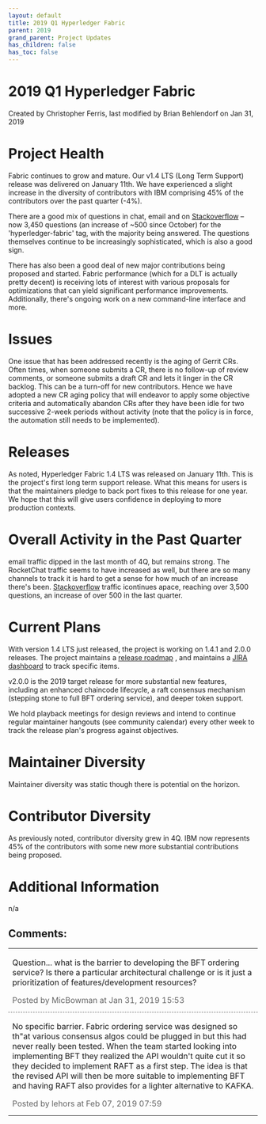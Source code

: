 ```yaml
---
layout: default
title: 2019 Q1 Hyperledger Fabric
parent: 2019
grand_parent: Project Updates
has_children: false
has_toc: false
---
```


# 2019 Q1 Hyperledger Fabric

Created by Christopher Ferris, last modified by Brian Behlendorf on Jan 31, 2019

# Project Health

Fabric continues to grow and mature. Our v1.4 LTS (Long Term Support)
release was delivered on January 11th. We have experienced a slight
increase in the diversity of contributors with IBM comprising 45% of the
contributors over the past quarter (-4%).

There are a good mix of questions in chat, email and on
<a href="https://stackoverflow.com/questions/tagged/hyperledger-fabric" class="external-link" rel="nofollow" title="https://stackoverflow.com/questions/tagged/hyperledger-fabric">Stackoverflow</a>
– now 3,450 questions (an increase of ~500 since October) for the
'hyperledger-fabric' tag, with the majority being answered. The
questions themselves continue to be increasingly sophisticated, which is
also a good sign.

There has also been a good deal of new major contributions being
proposed and started. Fabric performance (which for a DLT is actually
pretty decent) is receiving lots of interest with various proposals for
optimizations that can yield significant performance improvements.
Additionally, there's ongoing work on a new command-line interface and
more.

# Issues

One issue that has been addressed recently is the aging of Gerrit CRs.
Often times, when someone submits a CR, there is no follow-up of review
comments, or someone submits a draft CR and lets it linger in the CR
backlog. This can be a turn-off for new contributors. Hence we have
adopted a new CR aging policy that will endeavor to apply some objective
criteria and automatically abandon CRs after they have been idle for two
successive 2-week periods without activity (note that the policy is in
force, the automation still needs to be implemented).

# Releases

As noted, Hyperledger Fabric 1.4 LTS was released on January 11th. This
is the project's first long term support release. What this means for
users is that the maintainers pledge to back port fixes to this release
for one year. We hope that this will give users confidence in deploying
to more production contexts.

# Overall Activity in the Past Quarter

email traffic dipped in the last month of 4Q, but remains strong. The
RocketChat traffic seems to have increased as well, but there are so
many channels to track it is hard to get a sense for how much of an
increase there's been.
<a href="https://stackoverflow.com/questions/tagged/hyperledger-fabric" class="external-link" rel="nofollow" title="https://stackoverflow.com/questions/tagged/hyperledger-fabric">Stackoverflow</a>
traffic icontinues apace, reaching over 3,500 questions, an increase of
over 500 in the last quarter.

# Current Plans

With version 1.4 LTS just released, the project is working on 1.4.1 and
2.0.0 releases. The project maintains a
<a href="https://wiki-archive.hyperledger.org/projects/fabric/roadmap" class="external-link" rel="nofollow" title="projects:fabric:roadmap">release roadmap</a> , and maintains a <a href="https://jira.hyperledger.org/secure/Dashboard.jspa?selectPageId=10104" class="external-link" rel="nofollow">JIRA dashboard</a> to track
specific items.

v2.0.0 is the 2019 target release for more substantial new features,
including an enhanced chaincode lifecycle, a raft consensus mechanism
(stepping stone to full BFT ordering service), and deeper token support.

We hold playback meetings for design reviews and intend to continue
regular maintainer hangouts (see community calendar) every other week to
track the release plan's progress against objectives.

# Maintainer Diversity

Maintainer diversity was static though there is potential on the
horizon.

# Contributor Diversity

As previously noted, contributor diversity grew in 4Q. IBM now
represents 45% of the contributors with some new more substantial
contributions being proposed.

# Additional Information

n/a



## Comments:

<table data-border="0" width="100%">
<colgroup>
<col style="width: 100%" />
</colgroup>
<tbody>
<tr class="odd">
<td><span id="comment-5505200"></span>
<p>Question... what is the barrier to developing the BFT ordering
service? Is there a particular architectural challenge or is it just a
prioritization of features/development resources?</p>
<div class="smallfont" data-align="left" style="color: #666666; width: 98%; margin-bottom: 10px;">
 Posted by MicBowman at Jan 31, 2019 15:53 </div ></td>
</tr>
<tr class="even">
<td style="border-top: 1px dashed #666666"><span id="comment-6423308"></span>
<p>No specific barrier. Fabric ordering service was designed so th"at various consensus algos could be plugged in but this had never really
been tested. When the team started looking into implementing BFT they
realized the API wouldn't quite cut it so they decided to implement RAFT
as a first step. The idea is that the revised API will then be more
suitable to implementing BFT and having RAFT also provides for a lighter
alternative to KAFKA.</p>
<div class="smallfont" data-align="left" style="color: #666666; width: 98%; margin-bottom: 10px;">
Posted by lehors at Feb
07, 2019 07:59 </div ></td>
</tr>
</tbody>
</table>




